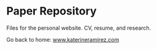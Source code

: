 # Paper Repository
Files for the personal website.
CV, resume, and research.

Go back to home: www.katerineramirez.com

